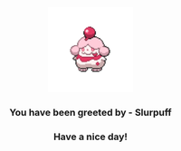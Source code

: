 <p align="center">
            <img src="https://raw.githubusercontent.com/PokeAPI/sprites/master/sprites/pokemon/685.png" width="150" height="150">
          </p>
          <h3 align="center">You have been greeted by - <b>Slurpuff</b></h3>
          <h3 align="center">Have a nice day!</h3>
        